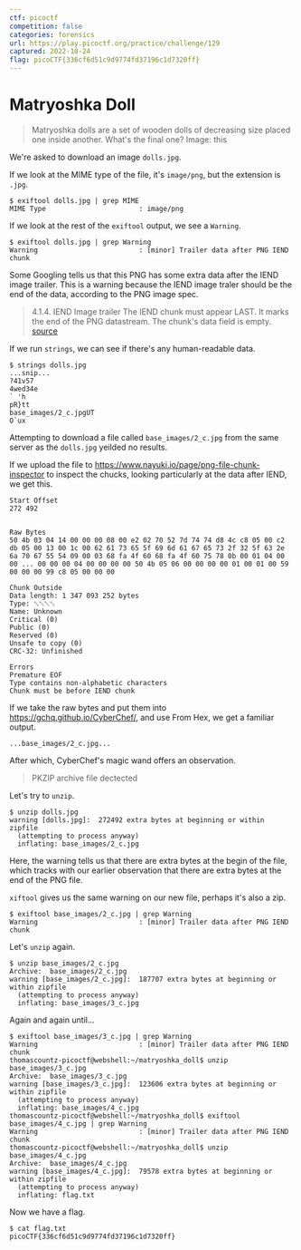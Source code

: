 ```yaml
---
ctf: picoctf
competition: false
categories: forensics
url: https://play.picoctf.org/practice/challenge/129
captured: 2022-10-24
flag: picoCTF{336cf6d51c9d9774fd37196c1d7320ff}
---
```


# Matryoshka Doll

> Matryoshka dolls are a set of wooden dolls of decreasing size placed one inside another. What's the final one? Image: this

We're asked to download an image `dolls.jpg`.

If we look at the MIME type of the file, it's `image/png`, but the extension is `.jpg`.

```shell
$ exiftool dolls.jpg | grep MIME
MIME Type                       : image/png
```

If we look at the rest of the `exiftool` output, we see a `Warning`.

```shell 
$ exiftool dolls.jpg | grep Warning
Warning                         : [minor] Trailer data after PNG IEND chunk
```

Some Googling tells us that this PNG has some extra data after the IEND image trailer. This is a warning because the IEND image traler should be the end of the data, according to the PNG image spec.

> 4.1.4. IEND Image trailer
> The IEND chunk must appear LAST. It marks the end of the PNG datastream. The chunk's data field is empty. 
> [source](https://www.w3.org/TR/PNG-Chunks.html)

If we run `strings`, we can see if there's any human-readable data.

```shell
$ strings dolls.jpg
...snip...
?41v57
4wed34e
` 'h
pR}tt
base_images/2_c.jpgUT
O`ux
```

Attempting to download a file called `base_images/2_c.jpg` from the same server as the `dolls.jpg` yeilded no results.

If we upload the file to https://www.nayuki.io/page/png-file-chunk-inspector to inspect the chucks, looking particularly at the data after IEND, we get this.

```
Start Offset
272 492


Raw Bytes
50 4b 03 04 14 00 00 00 08 00 e2 02 70 52 7d 74 74 d8 4c c8 05 00 c2 db 05 00 13 00 1c 00 62 61 73 65 5f 69 6d 61 67 65 73 2f 32 5f 63 2e 6a 70 67 55 54 09 00 03 68 fa 4f 60 68 fa 4f 60 75 78 0b 00 01 04 00 00 ... 00 00 00 04 00 00 00 00 50 4b 05 06 00 00 00 00 01 00 01 00 59 00 00 00 99 c8 05 00 00 00	

Chunk Outside
Data length: 1 347 093 252 bytes
Type: ␔␀␀␀
Name: Unknown
Critical (0)
Public (0)
Reserved (0)
Unsafe to copy (0)
CRC-32: Unfinished

Errors
Premature EOF
Type contains non-alphabetic characters
Chunk must be before IEND chunk
```

If we take the raw bytes and put them into https://gchq.github.io/CyberChef/, and use From Hex, we get a familiar output.

```
...base_images/2_c.jpg...
```

After which, CyberChef's magic wand offers an observation.

> PKZIP archive file dectected

Let's try to `unzip`.

```shell
$ unzip dolls.jpg
warning [dolls.jpg]:  272492 extra bytes at beginning or within zipfile
  (attempting to process anyway)
  inflating: base_images/2_c.jpg 
```

Here, the warning tells us that there are extra bytes at the begin of the file, which tracks with our earlier observation that there are extra bytes at the end of the PNG file.

`xiftool` gives us the same warning on our new file, perhaps it's also a zip.

```shell
$ exiftool base_images/2_c.jpg | grep Warning
Warning                         : [minor] Trailer data after PNG IEND chunk
```

Let's `unzip` again.

```shell
$ unzip base_images/2_c.jpg
Archive:  base_images/2_c.jpg
warning [base_images/2_c.jpg]:  187707 extra bytes at beginning or within zipfile
  (attempting to process anyway)
  inflating: base_images/3_c.jpg
```

Again and again until...

```shell
$ exiftool base_images/3_c.jpg | grep Warning
Warning                         : [minor] Trailer data after PNG IEND chunk
thomascountz-picoctf@webshell:~/matryoshka_doll$ unzip base_images/3_c.jpg
Archive:  base_images/3_c.jpg
warning [base_images/3_c.jpg]:  123606 extra bytes at beginning or within zipfile
  (attempting to process anyway)
  inflating: base_images/4_c.jpg     
thomascountz-picoctf@webshell:~/matryoshka_doll$ exiftool base_images/4_c.jpg | grep Warning
Warning                         : [minor] Trailer data after PNG IEND chunk
thomascountz-picoctf@webshell:~/matryoshka_doll$ unzip base_images/4_c.jpg
Archive:  base_images/4_c.jpg
warning [base_images/4_c.jpg]:  79578 extra bytes at beginning or within zipfile
  (attempting to process anyway)
  inflating: flag.txt
```

Now we have a flag.

```shell
$ cat flag.txt           
picoCTF{336cf6d51c9d9774fd37196c1d7320ff}
```
